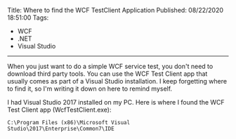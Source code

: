 Title: Where to find the WCF TestClient Application
Published: 08/22/2020 18:51:00
Tags:
   - WCF
   - .NET
   - Visual Studio
---
When you just want to do a simple WCF service test, you don't need to download third party tools. You can use the WCF Test Client app that usually comes as part of a Visual Studio installation. I keep forgetting where to find it, so I'm writing it down on here to remind myself. 

I had Visual Studio 2017 installed on my PC. Here is where I found the WCF Test Client app (WcfTestClient.exe):

`C:\Program Files (x86)\Microsoft Visual Studio\2017\Enterprise\Common7\IDE`